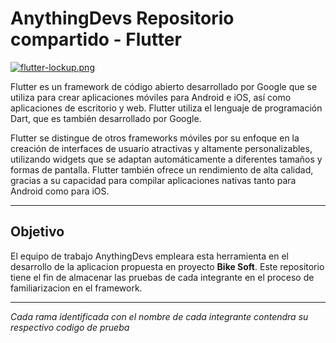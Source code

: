 # AnythingDevs Repositorio compartido - Flutter 

[![flutter-lockup.png](https://i.postimg.cc/pTdL50gd/flutter-lockup.png)](https://postimg.cc/bGKhKRYX)



Flutter es un framework de código abierto desarrollado por Google que se utiliza para crear aplicaciones móviles para Android e iOS, así como aplicaciones de escritorio y web. Flutter utiliza el lenguaje de programación Dart, que es también desarrollado por Google. 

Flutter se distingue de otros frameworks móviles por su enfoque en la creación de interfaces de usuario atractivas y altamente personalizables, utilizando widgets que se adaptan automáticamente a diferentes tamaños y formas de pantalla. Flutter también ofrece un rendimiento de alta calidad, gracias a su capacidad para compilar aplicaciones nativas tanto para Android como para iOS.

-----------------------------------

## Objetivo

El equipo de trabajo AnythingDevs empleara esta herramienta en el desarrollo de la aplicacion propuesta en proyecto **Bike Soft**. Este repositorio tiene el fin de almacenar las pruebas de cada integrante en el proceso de familiarizacion en el framework. 

----------------------------------

_Cada rama identificada con el nombre de cada integrante contendra su respectivo codigo de prueba_
